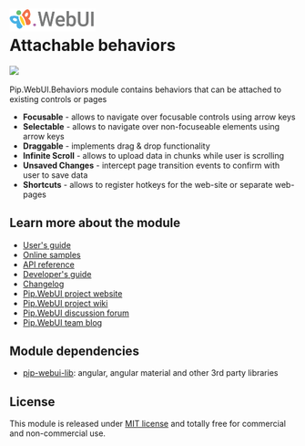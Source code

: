 # <img src="https://github.com/pip-webui/pip-webui/raw/master/doc/Logo.png" alt="Pip.WebUI Logo" style="max-width:30%"> <br/> Attachable behaviors

![](https://img.shields.io/badge/license-MIT-blue.svg)

Pip.WebUI.Behaviors module contains behaviors that can be attached to existing controls or pages

* **Focusable** - allows to navigate over focusable controls using arrow keys
* **Selectable** - allows to navigate over non-focuseable elements using arrow keys
* **Draggable** - implements drag & drop functionality
* **Infinite Scroll** - allows to upload data in chunks while user is scrolling
* **Unsaved Changes** - intercept page transition events to confirm with user to save data
* **Shortcuts** - allows to register hotkeys for the web-site or separate web-pages

## Learn more about the module

- [User's guide](https://github.com/pip-webui/pip-webui-behaviors/blob/master/doc/UsersGuide.md)
- [Online samples](http://webui.pipdevs.com/pip-webui-behaviors/index.html)
- [API reference](http://webui-api.pipdevs.com/pip-webui-behaviors/index.html)
- [Developer's guide](https://github.com/pip-webui/pip-webui-behaviors/blob/master/doc/DevelopersGuide.md)
- [Changelog](https://github.com/pip-webui/pip-webui-behaviors/blob/master/CHANGELOG.md)
- [Pip.WebUI project website](http://www.pipwebui.org)
- [Pip.WebUI project wiki](https://github.com/pip-webui/pip-webui/wiki)
- [Pip.WebUI discussion forum](https://groups.google.com/forum/#!forum/pip-webui)
- [Pip.WebUI team blog](https://pip-webui.blogspot.com/)

## <a name="dependencies"></a>Module dependencies

* [pip-webui-lib](https://github.com/pip-webui/pip-webui-lib): angular, angular material and other 3rd party libraries

## <a name="license"></a>License

This module is released under [MIT license](License) and totally free for commercial and non-commercial use.
